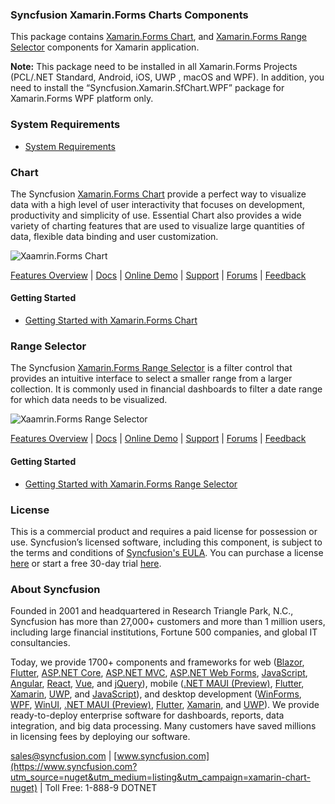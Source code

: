 ### Syncfusion Xamarin.Forms Charts Components
This package contains [Xamarin.Forms Chart](https://www.syncfusion.com/xamarin-ui-controls/charts?utm_source=nuget&utm_medium=listing&utm_campaign=xamarin-chart-nuget), and [Xamarin.Forms Range Selector](https://www.syncfusion.com/xamarin-ui-controls/range-selector?utm_source=nuget&utm_medium=listing&utm_campaign=xamarin-chart-nuget) components for Xamarin application.

**Note:** This package need to be installed in all Xamarin.Forms Projects (PCL/.NET Standard, Android, iOS, UWP , macOS and WPF). In addition, you need to install the “Syncfusion.Xamarin.SfChart.WPF” package for Xamarin.Forms WPF platform only.

### System Requirements

* [System Requirements](https://help.syncfusion.com/xamarin/installation/system-requirements?utm_source=nuget&utm_medium=listing&utm_campaign=xamarin-chart-nuget)

### Chart

The Syncfusion [Xamarin.Forms Chart](https://www.syncfusion.com/xamarin-ui-controls/charts?utm_source=nuget&utm_medium=listing&utm_campaign=xamarin-chart-nuget) provide a perfect way to visualize data with a high level of user interactivity that focuses on development, productivity and simplicity of use. Essential Chart also provides a wide variety of charting features that are used to visualize large quantities of data, flexible data binding and user customization.

![Xaamrin.Forms Chart](https://cdn.syncfusion.com/nuget-readme/xamarin/xamarin_forms_chart.png)

[Features Overview](https://www.syncfusion.com/xamarin-ui-controls/charts?utm_source=nuget&utm_medium=listing&utm_campaign=xamarin-chart-nuget) | [Docs](https://help.syncfusion.com/xamarin/charts/getting-started?utm_source=nuget&utm_medium=listing&utm_campaign=xamarin-chart-nuget) | [Online Demo](https://github.com/syncfusion/xamarin-demos?utm_source=nuget&utm_medium=listing&utm_campaign=xamarin-chart-nuget) | [Support](https://www.syncfusion.com/support/directtrac/incidents/newincident?utm_source=nuget&utm_medium=listing&utm_campaign=xamarin-chart-nuget) | [Forums](https://www.syncfusion.com/forums/xamarin.forms?utm_source=nuget&utm_medium=listing&utm_campaign=xamarin-chart-nuget) | [Feedback](https://www.syncfusion.com/feedback/xamarin-forms?utm_source=nuget&utm_medium=listing&utm_campaign=xamarin-chart-nuget)

#### Getting Started

* [Getting Started with Xamarin.Forms Chart](https://help.syncfusion.com/xamarin/charts/getting-started?utm_source=nuget&utm_medium=listing&utm_campaign=xamarin-chart-nuget)

### Range Selector

The Syncfusion [Xamarin.Forms Range Selector](https://www.syncfusion.com/xamarin-ui-controls/range-selector?utm_source=nuget&utm_medium=listing&utm_campaign=xamarin-chart-nuget)  is a filter control that provides an intuitive interface to select a smaller range from a larger collection. It is commonly used in financial dashboards to filter a date range for which data needs to be visualized.

![Xaamrin.Forms Range Selector](https://cdn.syncfusion.com/nuget-readme/xamarin/xamarin_android_range_selector.png)

[Features Overview](https://www.syncfusion.com/xamarin-ui-controls/range-selector?utm_source=nuget&utm_medium=listing&utm_campaign=xamarin-chart-nuget) | [Docs](https://help.syncfusion.com/xamarin/datetime-range-navigator/rangenavigator?utm_source=nuget&utm_medium=listing&utm_campaign=xamarin-chart-nuget) | [Online Demo](https://github.com/syncfusion/xamarin-demos?utm_source=nuget&utm_medium=listing&utm_campaign=xamarin-chart-nuget) | [Support](https://www.syncfusion.com/support/directtrac/incidents/newincident?utm_source=nuget&utm_medium=listing&utm_campaign=xamarin-chart-nuget) | [Forums](https://www.syncfusion.com/forums/xamarin.forms?utm_source=nuget&utm_medium=listing&utm_campaign=xamarin-chart-nuget) | [Feedback](https://www.syncfusion.com/feedback/xamarin-forms?utm_source=nuget&utm_medium=listing&utm_campaign=xamarin-chart-nuget)

#### Getting Started

* [Getting Started with Xamarin.Forms Range Selector](https://help.syncfusion.com/xamarin/datetime-range-navigator/rangenavigator?utm_source=nuget&utm_medium=listing&utm_campaign=xamarin-chart-nuget)

### License

This is a commercial product and requires a paid license for possession or use. Syncfusion’s licensed software, including this component, is subject to the terms and conditions of [Syncfusion's EULA](https://www.syncfusion.com/eula/es/?utm_source=nuget&utm_medium=listing&utm_campaign=xamarin-chart-nuget). You can purchase a license [here](https://www.syncfusion.com/sales/products?utm_source=nuget&utm_medium=listing&utm_campaign=xamarin-chart-nuget) or start a free 30-day trial [here](https://www.syncfusion.com/account/manage-trials/start-trials?utm_source=nuget&utm_medium=listing&utm_campaign=xamarin-chart-nuget).

### About Syncfusion

Founded in 2001 and headquartered in Research Triangle Park, N.C., Syncfusion has more than 27,000+ customers and more than 1 million users, including large financial institutions, Fortune 500 companies, and global IT consultancies.
 
Today, we provide 1700+ components and frameworks for web ([Blazor](https://www.syncfusion.com/blazor-components?utm_source=nuget&utm_medium=listing&utm_campaign=xamarin-chart-nuget), [Flutter](https://www.syncfusion.com/flutter-widgets?utm_source=nuget&utm_medium=listing&utm_campaign=xamarin-chart-nuget), [ASP.NET Core](https://www.syncfusion.com/aspnet-core-ui-controls?utm_source=nuget&utm_medium=listing&utm_campaign=xamarin-chart-nuget), [ASP.NET MVC](https://www.syncfusion.com/aspnet-mvc-ui-controls?utm_source=nuget&utm_medium=listing&utm_campaign=xamarin-chart-nuget), [ASP.NET Web Forms](https://www.syncfusion.com/jquery/aspnet-webforms-ui-controls?utm_source=nuget&utm_medium=listing&utm_campaign=xamarin-chart-nuget), [JavaScript](https://www.syncfusion.com/javascript-ui-controls?utm_source=nuget&utm_medium=listing&utm_campaign=xamarin-chart-nuget), [Angular](https://www.syncfusion.com/angular-ui-components?utm_source=nuget&utm_medium=listing&utm_campaign=xamarin-chart-nuget), [React](https://www.syncfusion.com/react-ui-components?utm_source=nuget&utm_medium=listing&utm_campaign=xamarin-chart-nuget), [Vue](https://www.syncfusion.com/vue-ui-components?utm_source=nuget&utm_medium=listing&utm_campaign=xamarin-chart-nuget), and [jQuery](https://www.syncfusion.com/jquery-ui-widgets?utm_source=nuget&utm_medium=listing&utm_campaign=xamarin-chart-nuget)), mobile ([.NET MAUI (Preview)](https://www.syncfusion.com/maui-controls?utm_source=nuget&utm_medium=listing&utm_campaign=xamarin-chart-nuget), [Flutter](https://www.syncfusion.com/flutter-widgets?utm_source=nuget&utm_medium=listing&utm_campaign=xamarin-chart-nuget), [Xamarin](https://www.syncfusion.com/xamarin-ui-controls?utm_source=nuget&utm_medium=listing&utm_campaign=xamarin-chart-nuget), [UWP](https://www.syncfusion.com/uwp-ui-controls?utm_source=nuget&utm_medium=listing&utm_campaign=xamarin-chart-nuget), and [JavaScript](https://www.syncfusion.com/javascript-ui-controls?utm_source=nuget&utm_medium=listing&utm_campaign=xamarin-chart-nuget)), and desktop development ([WinForms](https://www.syncfusion.com/winforms-ui-controls?utm_source=nuget&utm_medium=listing&utm_campaign=xamarin-chart-nuget), [WPF](https://www.syncfusion.com/wpf-controls?utm_source=nuget&utm_medium=listing&utm_campaign=xamarin-chart-nuget), [WinUI](https://www.syncfusion.com/winui-controls?utm_source=nuget&utm_medium=listing&utm_campaign=xamarin-chart-nuget), [.NET MAUI (Preview)](https://www.syncfusion.com/maui-controls?utm_source=nuget&utm_medium=listing&utm_campaign=xamarin-chart-nuget), [Flutter](https://www.syncfusion.com/flutter-widgets?utm_source=nuget&utm_medium=listing&utm_campaign=xamarin-chart-nuget), [Xamarin](https://www.syncfusion.com/xamarin-ui-controls?utm_source=nuget&utm_medium=listing&utm_campaign=xamarin-chart-nuget), and [UWP](https://www.syncfusion.com/uwp-ui-controls?utm_source=nuget&utm_medium=listing&utm_campaign=xamarin-chart-nuget)). We provide ready-to-deploy enterprise software for dashboards, reports, data integration, and big data processing. Many customers have saved millions in licensing fees by deploying our software.

[sales@syncfusion.com](mailto:sales@syncfusion.com?Subject=Syncfusion%20Xamarin.Forms%20Chart-%20NuGet) | [www.syncfusion.com](https://www.syncfusion.com?utm_source=nuget&utm_medium=listing&utm_campaign=xamarin-chart-nuget) | Toll Free: 1-888-9 DOTNET


     